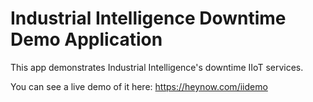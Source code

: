 # Industrial Intelligence Downtime Demo Application

This app demonstrates Industrial Intelligence's downtime IIoT services.

You can see a live demo of it here: https://heynow.com/iidemo
